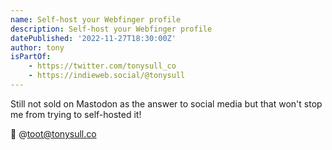 ```yaml
---
name: Self-host your Webfinger profile
description: Self-host your Webfinger profile
datePublished: '2022-11-27T18:30:00Z'
author: tony
isPartOf:
    - https://twitter.com/tonysull_co
    - https://indieweb.social/@tonysull
---
```


Still not sold on Mastodon as the answer to social media but that won't stop me from trying to self-hosted it!

🦣 @toot@tonysull.co
